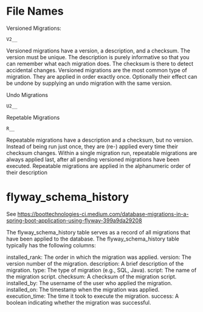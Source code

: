 # File Names

Versioned Migrations:

```
V2__
```

Versioned migrations have a version, a description, and a checksum. The version must be unique. The description is
purely informative so that you can remember what each migration does. The checksum is there to detect accidental
changes. Versioned migrations are the most common type of migration. They are applied in order exactly once. Optionally
their effect can be undone by supplying an undo migration with the same version.

Undo Migrations

```
U2__
```

Repetable Migrations

```
R__
```

Repeatable migrations have a description and a checksum, but no version. Instead of being run just once, they are (re-)
applied every time their checksum changes. Within a single migration run, repeatable migrations are always applied last,
after all pending versioned migrations have been executed. Repeatable migrations are applied in the alphanumeric order
of their description

# flyway_schema_history

See https://boottechnologies-ci.medium.com/database-migrations-in-a-spring-boot-application-using-flyway-399a9da29208

The flyway_schema_history table serves as a record of all migrations that have been applied to the database.
The flyway_schema_history table typically has the following columns:

installed_rank: The order in which the migration was applied.
version: The version number of the migration.
description: A brief description of the migration.
type: The type of migration (e.g., SQL, Java).
script: The name of the migration script.
checksum: A checksum of the migration script.
installed_by: The username of the user who applied the migration.
installed_on: The timestamp when the migration was applied.
execution_time: The time it took to execute the migration.
success: A boolean indicating whether the migration was successful.